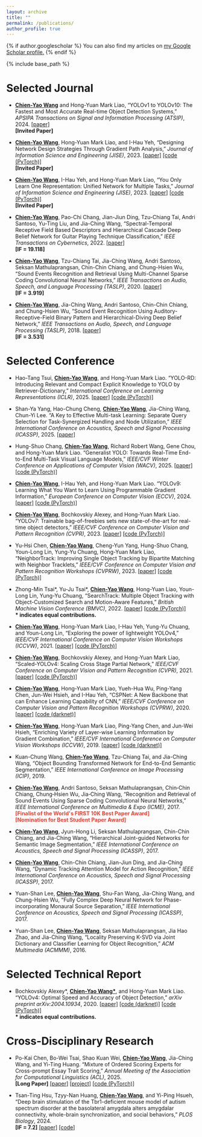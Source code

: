 ```yaml
---
layout: archive
title: ""
permalink: /publications/
author_profile: true
---
```


{% if author.googlescholar %}
  You can also find my articles on <u><a href="{{author.googlescholar}}">my Google Scholar profile</a>.</u>
{% endif %}

{% include base_path %}

Selected Journal
======
* <strong><U>Chien-Yao Wang</U></strong> and Hong-Yuan Mark Liao, “YOLOv1 to YOLOv10: The Fastest and Most Accurate Real-time Object Detection Systems,” <I>APSIPA Transactions on Signal and Information Processing (ATSIP)</I>, 2024.
  <span style="color:#4285F4">[[paper]](https://www.nowpublishers.com/article/OpenAccessDownload/SIP-20240058)</span>
  <br> <strong>[Invited Paper]</strong>
  
* <strong><U>Chien-Yao Wang</U></strong>, Hong-Yuan Mark Liao, and I-Hau Yeh, “Designing Network Design Strategies Through Gradient Path Analysis,” <I>Journal of Information Science and Engineering (JISE)</I>, 2023.
  <span style="color:#4285F4">[[paper]](https://jise.iis.sinica.edu.tw/JISESearch/pages/View/PaperView.jsf?keyId=190_2662)</span>
  <span style="color:#4285F4">[[code (PyTorch)]](https://github.com/WongKinYiu/yolov7)</span>
  <br> <strong>[Invited Paper]</strong>

* <strong><U>Chien-Yao Wang</U></strong>, I-Hau Yeh, and Hong-Yuan Mark Liao, “You Only Learn One Representation: Unified Network for Multiple Tasks,” <I>Journal of Information Science and Engineering (JISE)</I>, 2023. 
  <span style="color:#4285F4">[[paper]](https://jise.iis.sinica.edu.tw/JISESearch/pages/View/PaperView.jsf?keyId=190_2654)</span>
  <span style="color:#4285F4">[[code (PyTorch)]](https://github.com/WongKinYiu/yolor)</span>
  <br> <strong>[Invited Paper]</strong>

* <strong><U>Chien-Yao Wang</U></strong>, Pao-Chi Chang, Jian-Jiun Ding, Tzu-Chiang Tai, Andri Santoso, Yu-Ting Liu, and Jia-Ching Wang, “Spectral-Temporal Receptive Field Based Descriptors and Hierarchical Cascade Deep Belief Network for Guitar Playing Technique Classification,” <I>IEEE Transactions on Cybernetics</I>, 2022.
  <span style="color:#4285F4">[[paper]](https://ieeexplore.ieee.org/document/9198935)</span>
  <br> <strong>[IF = 19.118]</strong>

* <strong><U>Chien-Yao Wang</U></strong>, Tzu-Chiang Tai, Jia-Ching Wang, Andri Santoso, Seksan Mathulaprangsan, Chin-Chin Chiang, and Chung-Hsien Wu, “Sound Events Recognition and Retrieval Using Multi-Channel Sparse Coding Convolutional Neural Networks,” <I>IEEE Transactions on Audio, Speech, and Language Processing (TASLP)</I>, 2020.
  <span style="color:#4285F4">[[paper]](https://ieeexplore.ieee.org/document/8952659)</span>
  <br> <strong>[IF = 3.919]</strong>

* <strong><U>Chien-Yao Wang</U></strong>, Jia-Ching Wang, Andri Santoso, Chin-Chin Chiang, and Chung-Hsien Wu, “Sound Event Recognition Using Auditory-Receptive-Field Binary Pattern and Hierarchical-Diving Deep Belief Network,” <I>IEEE Transactions on Audio, Speech, and Language Processing (TASLP)</I>, 2018.
  <span style="color:#4285F4">[[paper]](https://ieeexplore.ieee.org/document/8007276)</span>
  <br> <strong>[IF = 3.531]</strong>

Selected Conference
======
* Hao-Tang Tsui, <strong><U>Chien-Yao Wang</U></strong>, and Hong-Yuan Mark Liao. “YOLO-RD: Introducing Relevant and Compact Explicit Knowledge to YOLO by Retriever-Dictionary,” <I>International Conference on Learning Representations (ICLR)</I>, 2025.
  <span style="color:#4285F4">[[paper]](https://openreview.net/forum?id=KXDOmD7DM7)</span>
  <span style="color:#4285F4">[[code (PyTorch)]](https://github.com/MultimediaTechLab/YOLO)</span>

* Shan-Ya Yang, Hao-Chung Cheng, <strong><U>Chien-Yao Wang</U></strong>, Jia-Ching Wang, Chun-Yi Lee. “A Key to Effective Multi-task Learning: Separate Query Selection for Task-Synergized Handling and Node Utilization,” <I>IEEE International Conference on Acoustics, Speech and Signal Processing (ICASSP)</I>, 2025.
  <span style="color:#4285F4">[[paper]](https://ieeexplore.ieee.org/document/10888498)</span>
  
<!--* Ying-Li Lin, Hao-Chung Cheng, Chung-I Huang, <strong><U>Chien-Yao Wang</U></strong>, and Jia-Ching Wang. “Impact of Glyph Information on Latent Space Diffusion Models for Accurate Handwritten Text Generation,” <I>IEEE International Conference on Acoustics, Speech and Signal Processing (ICASSP)</I>, 2025.
-->

* Hung-Shuo Chang, <strong><U>Chien-Yao Wang</U></strong>, Richard Robert Wang, Gene Chou, and Hong-Yuan Mark Liao. “Generalist YOLO: Towards Real-Time End-to-End Multi-Task Visual Language Models,” <I>IEEE/CVF Winter Conference on Applications of Computer Vision (WACV)</I>, 2025.
  <span style="color:#4285F4">[[paper]](https://openaccess.thecvf.com/content/WACV2025/papers/Chang_Generalist_YOLO_Towards_Real-Time_End-to-End_Multi-Task_Visual_Language_Models_WACV_2025_paper.pdf)</span>
  <span style="color:#4285F4">[[code (PyTorch)]](https://github.com/WongKinYiu/GeneralistYOLO)</span>
  
<!--* Chao-Wang Huang, <strong><U>Chien-Yao Wang</U></strong>, and Jia-Ching Wang. “mmAlphabet: Air Writing Alphabet Recognition System Based on mmWave FMCW Radar and Convolutional Neural Network,” <I>International Conference on Pattern Recognition (ICPR)</I>, 2024.
-->
  
* <strong><U>Chien-Yao Wang</U></strong>, I-Hau Yeh, and Hong-Yuan Mark Liao. “YOLOv9: Learning What You Want to Learn Using Programmable Gradient Information,” <I>European Conference on Computer Vision (ECCV)</I>, 2024.
  <span style="color:#4285F4">[[paper]](https://arxiv.org/abs/2402.13616)</span>
  <span style="color:#4285F4">[[code (PyTorch)]](https://github.com/WongKinYiu/yolov9)</span>
  
<!--* Ming-Zheng Peng, Hao-Chung Cheng, Phuong-Thi Le, Cheng-Chun Wang, <strong><U>Chien-Yao Wang</U></strong>, and Jia-Ching Wang. “Scene Text Recognition Using Progressive Rectification Network And Spelling Error Correction Language Model,” <I>IEEE International Conference on Image Processing (ICIP)</I>, 2024.
-->
  
<!--* Kai-Wen Liang, Pin-Hsuan Li, Chung-Hsun Lo, <strong><U>Chien-Yao Wang</U></strong>, Yung-Fang Chen, Jia-Ching Wang, Pao-Chi Chang. “3D Face Reconstruction based on Weakly-Supervised Learning Morphable Face Model,” <I>IEEE International Conference on Image Processing (ICIP)</I>, 2023.
-->

* <strong><U>Chien-Yao Wang</U></strong>, Bochkovskiy Alexey, and Hong-Yuan Mark Liao. “YOLOv7: Trainable bag-of-freebies sets new state-of-the-art for real-time object detectors,” <I>IEEE/CVF Conference on Computer Vision and Pattern Recognition (CVPR)</I>, 2023.
  <span style="color:#4285F4">[[paper]](https://openaccess.thecvf.com/content/CVPR2023/html/Wang_YOLOv7_Trainable_Bag-of-Freebies_Sets_New_State-of-the-Art_for_Real-Time_Object_Detectors_CVPR_2023_paper.html)</span> 
  <span style="color:#4285F4">[[code (PyTorch)]](https://github.com/WongKinYiu/yolov7)</span>

* Yu-Hsi Chen, <strong><U>Chien-Yao Wang</U></strong>, Cheng-Yun Yang, Hung-Shuo Chang, Youn-Long Lin, Yung-Yu Chuang, Hong-Yuan Mark Liao, “NeighborTrack: Improving Single Object Tracking by Bipartite Matching with Neighbor Tracklets,” <I>IEEE/CVF Conference on Computer Vision and Pattern Recognition Workshops (CVPRW)</I>, 2023.
  <span style="color:#4285F4">[[paper]](https://openaccess.thecvf.com/content/CVPR2023W/CVSports/html/Chen_NeighborTrack_Single_Object_Tracking_by_Bipartite_Matching_With_Neighbor_Tracklets_CVPRW_2023_paper.html)</span> 
  <span style="color:#4285F4">[[code (PyTorch)]](https://github.com/franktpmvu/NeighborTrack)</span>

* Zhong-Min Tsai\*, Yu-Ju Tsai\*, <strong><U>Chien-Yao Wang</U></strong>, Hong-Yuan Liao, Youn-Long Lin, Yung-Yu Chuang, “SearchTrack: Multiple Object Tracking with Object-Customized Search and Motion-Aware Features,” <I>British Machine Vision Conference (BMVC)</I>, 2022.
  <span style="color:#4285F4">[[paper]](https://bmvc2022.mpi-inf.mpg.de/55/)</span> 
  <span style="color:#4285F4">[[code (PyTorch)]](https://github.com/qa276390/SearchTrack)</span>
  <br> <strong>\* indicates equal contributions.</strong>

* <strong><U>Chien-Yao Wang</U></strong>, Hong-Yuan Mark Liao, I-Hau Yeh, Yung-Yu Chuang, and Youn-Long Lin, “Exploring the power of lightweight YOLOv4,” <I>IEEE/CVF International Conference on Computer Vision Workshops (ICCVW)</I>, 2021.
  <span style="color:#4285F4">[[paper]](https://openaccess.thecvf.com/content/ICCV2021W/LPCV/html/Wang_Exploring_the_Power_of_Lightweight_YOLOv4_ICCVW_2021_paper.html)</span> 
  <span style="color:#4285F4">[[code (PyTorch)]](https://github.com/WongKinYiu/yolor)</span>

* <strong><U>Chien-Yao Wang</U></strong>, Bochkovskiy Alexey, and Hong-Yuan Mark Liao, “Scaled-YOLOv4: Scaling Cross Stage Partial Network,” <I>IEEE/CVF Conference on Computer Vision and Pattern Recognition (CVPR)</I>, 2021.
  <span style="color:#4285F4">[[paper]](https://openaccess.thecvf.com/content/CVPR2021/html/Wang_Scaled-YOLOv4_Scaling_Cross_Stage_Partial_Network_CVPR_2021_paper.html)</span> 
  <span style="color:#4285F4">[[code (PyTorch)]](https://github.com/WongKinYiu/ScaledYOLOv4)</span>

* <strong><U>Chien-Yao Wang</U></strong>, Hong-Yuan Mark Liao, Yueh-Hua Wu, Ping-Yang Chen, Jun-Wei Hsieh, and I-Hau Yeh, “CSPNet: A New Backbone that can Enhance Learning Capability of CNN,” <I>IEEE/CVF Conference on Computer Vision and Pattern Recognition Workshops (CVPRW)</I>, 2020.
  <span style="color:#4285F4">[[paper]](https://openaccess.thecvf.com/content_CVPRW_2020/html/w28/Wang_CSPNet_A_New_Backbone_That_Can_Enhance_Learning_Capability_of_CVPRW_2020_paper.html)</span> 
  <span style="color:#4285F4">[[code (darknet)]](https://github.com/WongKinYiu/CrossStagePartialNetworks)</span>

* <strong><U>Chien-Yao Wang</U></strong>, Hong-Yuan Mark Liao, Ping-Yang Chen, and Jun-Wei Hsieh, “Enriching Variety of Layer-wise Learning Information by Gradient Combination,” <I>IEEE/CVF International Conference on Computer Vision Workshops (ICCVW)</I>, 2019.
  <span style="color:#4285F4">[[paper]](https://openaccess.thecvf.com/content_ICCVW_2019/html/LPCV/Wang_Enriching_Variety_of_Layer-Wise_Learning_Information_by_Gradient_Combination_ICCVW_2019_paper.html)</span> 
  <span style="color:#4285F4">[[code (darknet)]](https://github.com/WongKinYiu/PartialResidualNetworks)</span>

<!--* <strong><U>Chien-Yao Wang</U></strong>, Pei-Sin Liaw, Kai-Wen Liang, Jai-Ching Wang, and Pao-Chi Chang, “Video Captioning Based on Joint Image-Audio Deep Learning Techniques,” <I>IEEE International Conference on Consumer Electronics – Berlin (ICCE-Berlin)</I>, 2019.
-->

* Kuan-Chung Wang, <strong><U>Chien-Yao Wang</U></strong>, Tzu-Chiang Tai, and Jia-Ching Wang, “Object Bounding Transformed Network for End-to-End Semantic Segmentation,” <I>IEEE International Conference on Image Processing (ICIP)</I>, 2019.

<!--* Fattah Azzuhry Rahadian, Wahyono Wahyono, Agus Harjoko, Jia-Ching Wang, and <strong><U>Chien-Yao Wang</U></strong>, “CoNet: Compact and Low-Cost CNN for Image Classification,” <I>IEEE International Conference on Consumer Electronics - Taiwan (ICCE-TW)</I>, 2019.
-->

<!--* Yu-Chi Wu, Pao-Chi Chang, <strong><U>Chien-Yao Wang</U></strong>, and Jia-Ching Wang, “Asymmetric Kernel Convolutional Neural Network for Acoustic Scenes Classification,” <I>IEEE International Symposium on Consumer Electronics (ISCE)</I>, 2017.
-->

<!--* <strong><U>Chien-Yao Wang</U></strong>, Andri Santoso, and Jia-Ching Wang, “Acoustic Scene Classification Using Self-Determination Convolutional Neural Network,” <I>Asia-Pacific Signal and Information Processing Association (APSIPA)</I>, 2017.
-->

* <strong><U>Chien-Yao Wang</U></strong>, Andri Santoso, Seksan Mathulaprangsan, Chin‑Chin Chiang, Chung‑Hsien Wu, Jia‑Ching Wang, “Recognition and Retrieval of Sound Events Using Sparse Coding Convolutional Neural Networks,” <I>IEEE International Conference on Multimedia & Expo (ICME)</I>, 2017.
  <br> <strong><span style="color:#EA4335">[Finalist of the World's FIRST 10K Best Paper Award]</span></strong>
  <br> <strong><span style="color:#EA4335">[Nomination for Best Student Paper Award]</span></strong>

<!--* Po‑Jen Chen, Jian‑Jiun Ding, Hung‑Wei Hsu, <strong><U>Chien-Yao Wang</U></strong>, and Jia‑Ching Wang, “Improved Convolutional Neural Network Based Scene Classification using Long Short‐Term Memory and Label Relations,” <I>IEEE International Conference on Multimedia & Expo Workshops (ICMEW)</I>, 2017.
-->

<!--* Yu-Cheng Liu, Jian-Jiun Ding, Yao-Jen Chang, <strong><U>Chien-Yao Wang</U></strong>, and Jia-Ching Wang, “Action Recognition Using Three Dimension Convolution and Long Short Term Memory,” <I>IEEE International Conference on Consumer Electronics - Taiwan (ICCE-TW)</I>, 2017.
-->

* <strong><U>Chien-Yao Wang</U></strong>, Jyun-Hong Li, Seksan Mathulaprangsan, Chin-Chin Chiang, and Jia-Ching Wang, “Hierarchical Joint-guided Networks for Semantic Image Segmentation,” <I>IEEE International Conference on Acoustics, Speech and Signal Processing (ICASSP)</I>, 2017.

* <strong><U>Chien-Yao Wang</U></strong>, Chin-Chin Chiang, Jian-Jiun Ding, and Jia-Ching Wang, “Dynamic Tracking Attention Model for Action Recognition,” <I>IEEE International Conference on Acoustics, Speech and Signal Processing (ICASSP)</I>, 2017.

* Yuan-Shan Lee, <strong><U>Chien-Yao Wang</U></strong>, Shu-Fan Wang, Jia-Ching Wang, and Chung-Hsien Wu, “Fully Complex Deep Neural Network for Phase-incorporating Monaural Source Separation,” <I>IEEE International Conference on Acoustics, Speech and Signal Processing (ICASSP)</I>, 2017.

<!--* <strong><U>Chien-Yao Wang</U></strong>, Seksan Mathulaprangsan, Bo-Wei Chen, Yu-Hao Chin, Jing-Jia Shiu, Yu-San Lin, and Jia-Ching Wang, “Robust Face Verification via Bayesian Sparse Representation,” <I>Asia-Pacific Signal and Information Processing Association (APSIPA)</I>, 2016.
-->

* Yuan-Shan Lee, <strong><U>Chien-Yao Wang</U></strong>, Seksan Mathulaprangsan, Jia Hao Zhao, and Jia-Ching Wang, “Locality Preserving K-SVD via Joint Dictionary and Classifier Learning for Object Recognition,” <I>ACM Multimedia (ACMMM)</I>, 2016.

<!--* Chang-Di Huang, <strong><U>Chien-Yao Wang</U></strong>, and Jia-Ching Wang, “Human Action Recognition System for Elderly and Children Care Using Three Stream ConvNet,” <I>International Conference on Orange Technologies (ICOT)</I>, 2015.
-->

<!--* Seksan Mathulaprangsan, <strong><U>Chien-Yao Wang</U></strong>, Aufaclav Zatu Kusum, Tzu-Chiang Tai, and Jia-Ching Wang, “A Survey of Visual Lip Reading and Lip-Password Verification,” <I>International Conference on Orange Technologies (ICOT)</I>, 2015.
-->

<!--* Ari Hernawan, Yuan-Shan Lee, Andri Santoso, <strong><U>Chien-Yao Wang</U></strong>, and Jia-Ching Wang, “Bayesian Sensing Hidden Markov Model for Hand Gesture Recognition,” <I>ASE International Conference on Social Informatics</I>, 2015.
-->

<!--* Aufaclav Zatu Kusuma Frisky, <strong><U>Chien-Yao Wang</U></strong>, Andri Santoso, and Jia-Ching Wang, “Lip-Based Visual Speech Recognition System,” <I>IEEE International Carnahan Conference on Security Technology (ICCST)</I>, 2015.
-->

<!--* Andri Santoso, <strong><U>Chien-Yao Wang</U></strong>, Tzu-Chiang Tai, and Jia-Ching Wang, “Kernel Sparse Representation Classifier with Center Enhanced SPM for Vehicle Classification,” <I>IEEE Computer Software and Applications Conference (COMPSAC)</I>, 2015.
-->

<!--* <strong><U>Chien-Yao Wang</U></strong>, Min Shih, Tzu-Chiang Tai, Po-Chuan Lin, Shih-Ting Huang, Jia-Hao Zhao, and Jia-Ching Wang, “VLSI Design for SC-Based Speaker Recognition,” <I>IEEE International Conference on Industry Electronic Application (ICIEA)</I>, 2015.
-->

<!--* <strong><U>Chien-Yao Wang</U></strong>, Yu-Hao Chin, Tzu-Chiang Tai, David Gunawan, and Jia-Ching Wang, “Automatic Recognition of Audio Event Using Dynamic Local Binary Patterns,” <I>IEEE International Conference on Consumer Electronics-Taiwan (ICCE-TW)</I>, 2015.
-->
  

Selected Technical Report
======
* Bochkovskiy Alexey\*, <strong><U>Chien-Yao Wang*</U></strong>, and Hong-Yuan Mark Liao. “YOLOv4: Optimal Speed and Accuracy of Object Detection,” <I>arXiv preprint arXiv:2004.10934</I>, 2020.
  <span style="color:#4285F4">[[paper]](https://arxiv.org/abs/2004.10934)</span>
  <span style="color:#4285F4">[[code (darknet)]](https://github.com/AlexeyAB/darknet)</span>
  <span style="color:#4285F4">[[code (PyTorch)]](https://github.com/WongKinYiu/PyTorch_YOLOv4)</span>
  <br> <strong>\* indicates equal contributions.</strong>


Cross-Disciplinary Research
======
* Po-Kai Chen, Bo-Wei Tsai, Shao Kuan Wei, <strong><U>Chien-Yao Wang</U></strong>, Jia-Ching Wang, and Yi-Ting Huang. “Mixture of Ordered Scoring Experts for Cross-prompt Essay Trait Scoring,” <I>Annual Meeting of the Association for Computational Linguistics (ACL)</I>, 2025.
  <br> <strong>[Long Paper]</strong>
  <span style="color:#4285F4">[[paper]](https://2025.aclweb.org/program/main_papers)</span>
  <span style="color:#4285F4">[[project]](https://antslabtw.github.io/MOOSE)</span>
  <span style="color:#4285F4">[[code (PyTorch)]](https://github.com/antslabtw/MOOSE-AES)</span>

* Tsan-Ting Hsu, Tzyy-Nan Huang, <strong><U>Chien-Yao Wang</U></strong>, and Yi-Ping Hsueh, “Deep brain stimulation of the Tbr1-deficient mouse model of autism spectrum disorder at the basolateral amygdala alters amygdalar connectivity, whole-brain synchronization, and social behaviors,” <I>PLOS Biology</I>, 2024.
  <br> <strong>[IF = 7.2]</strong>
  <span style="color:#4285F4">[[paper]](https://journals.plos.org/plosbiology/article?id=10.1371/journal.pbio.3002646)</span>
  <span style="color:#4285F4">[[code]](https://github.com/HsuehYiPing/Tbr1Amyg)</span>

  
